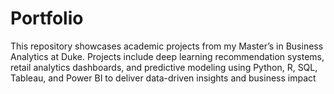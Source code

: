 # Portfolio
This repository showcases academic projects from my Master’s in Business Analytics at Duke. Projects include deep learning recommendation systems, retail analytics dashboards, and predictive modeling using Python, R, SQL, Tableau, and Power BI to deliver data-driven insights and business impact
